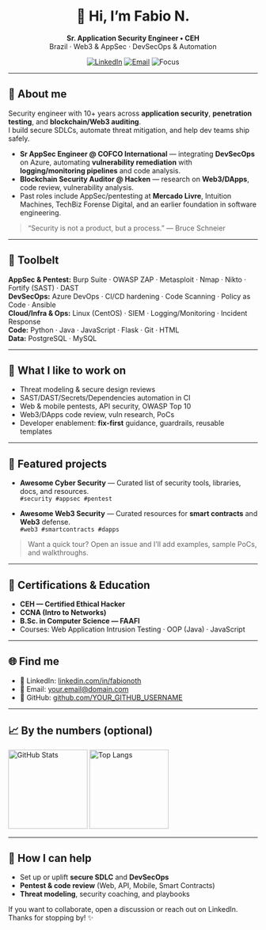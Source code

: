 <!--
README for GitHub profile
Tip: rename this file to `README.md` inside a repo named exactly like your GitHub username
so it appears on your profile. Replace placeholders like YOUR_GITHUB_USERNAME and your.email@
-->

<h1 align="center">👋 Hi, I’m Fabio N.</h1>

<p align="center">
  <b>Sr. Application Security Engineer • CEH</b><br/>
  Brazil · Web3 & AppSec · DevSecOps & Automation
</p>

<p align="center">
  <a href="https://linkedin.com/in/fabionoth"><img alt="LinkedIn" src="https://img.shields.io/badge/LinkedIn-fabionoth-blue?logo=linkedin"></a>
  <a href="mailto:fabio.noth@gmail.com"><img alt="Email" src="https://img.shields.io/badge/Email-contact%20me-informational?logo=gmail"></a>
  <img alt="Focus" src="https://img.shields.io/badge/Focus-AppSec%20%7C%20Web3%20Security%20%7C%20DevSecOps-6f42c1">
</p>

---

## 🚀 About me

Security engineer with 10+ years across **application security**, **penetration testing**, and **blockchain/Web3 auditing**.  
I build secure SDLCs, automate threat mitigation, and help dev teams ship safely.

- **Sr AppSec Engineer @ COFCO International** — integrating **DevSecOps** on Azure, automating **vulnerability remediation** with **logging/monitoring pipelines** and code analysis.
- **Blockchain Security Auditor @ Hacken** — research on **Web3/DApps**, code review, vulnerability analysis.
- Past roles include AppSec/pentesting at **Mercado Livre**, Intuition Machines, TechBiz Forense Digital, and an earlier foundation in software engineering.

> “Security is not a product, but a process.” — Bruce Schneier

---

## 🧰 Toolbelt

**AppSec & Pentest:** Burp Suite · OWASP ZAP · Metasploit · Nmap · Nikto · Fortify (SAST) · DAST  
**DevSecOps:** Azure DevOps · CI/CD hardening · Code Scanning · Policy as Code · Ansible  
**Cloud/Infra & Ops:** Linux (CentOS) · SIEM · Logging/Monitoring · Incident Response  
**Code:** Python · Java · JavaScript · Flask · Git · HTML  
**Data:** PostgreSQL · MySQL

---

## 🧪 What I like to work on

- Threat modeling & secure design reviews  
- SAST/DAST/Secrets/Dependencies automation in CI  
- Web & mobile pentests, API security, OWASP Top 10  
- Web3/DApps code review, vuln research, PoCs  
- Developer enablement: **fix-first** guidance, guardrails, reusable templates

---

## 📌 Featured projects

- **Awesome Cyber Security** — Curated list of security tools, libraries, docs, and resources.  
  `#security #appsec #pentest`

- **Awesome Web3 Security** — Curated resources for **smart contracts** and **Web3** defense.  
  `#web3 #smartcontracts #dapps`

> Want a quick tour? Open an issue and I’ll add examples, sample PoCs, and walkthroughs.

---

## 🏅 Certifications & Education

- **CEH — Certified Ethical Hacker**  
- **CCNA (Intro to Networks)**  
- **B.Sc. in Computer Science — FAAFI**  
- Courses: Web Application Intrusion Testing · OOP (Java) · JavaScript

---

## 🌐 Find me

- 💼 LinkedIn: <a href="https://linkedin.com/in/fabionoth">linkedin.com/in/fabionoth</a>  
- 📨 Email: your.email@domain.com  
- 🐙 GitHub: <a href="https://github.com/YOUR_GITHUB_USERNAME">github.com/YOUR_GITHUB_USERNAME</a>

---

## 📈 By the numbers (optional)

<p align="left">
  <img height="160" alt="GitHub Stats" src="https://github-readme-stats.vercel.app/api?username=fabionoth&show_icons=true&hide_border=true">
  <img height="160" alt="Top Langs" src="https://github-readme-stats.vercel.app/api/top-langs/?username=fabionoth&layout=compact&hide_border=true">
</p>

---

## 🤝 How I can help

- Set up or uplift **secure SDLC** and **DevSecOps**  
- **Pentest & code review** (Web, API, Mobile, Smart Contracts)  
- **Threat modeling**, security coaching, and playbooks

If you want to collaborate, open a discussion or reach out on LinkedIn.  
Thanks for stopping by! ✨

<!--
Housekeeping:
- Replace YOUR_GITHUB_USERNAME and email above.
- If you don't want the stats cards, remove the "By the numbers" section.
- Consider pinning your key repos so they appear on your profile.
-->
